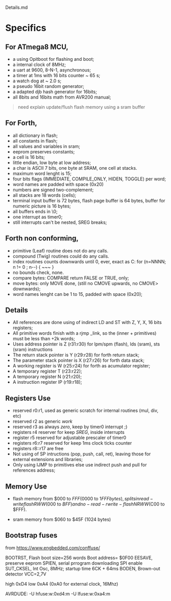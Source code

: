 Details.md

# Specifics

## For ATmega8 MCU, 

- a using Opitboot for flashing and boot;
- a internal clock of 8MHz;
- a uart at 9600, 8-N-1, asynchronous;
- a timer at 1ms with 16 bits counter  ~ 65 s;
- a watch dog at ~ 2.0 s;
- a pseudo 16bit random generator; 
- a adapted djb hash generator for 16bits;
- all 8bits and 16bits math from AVR200 manual;
    
> need explain update/flush flash memory using a sram buffer

## For Forth,

- all dictionary in flash;
- all constants in flash;
- all values and variables in sram;
- eeprom preserves constants;
- a cell is 16 bits;
- little endian, low byte at low address;
- a char is ASCII 7 bits, one byte at SRAM, one cell at stacks.
- maximum word lenght is 15;
- four bits flags (IMMEDIATE, COMPILE_ONLY, HIDEN, TOGGLE) per word;
- word names are padded with space (0x20)
- numbers are signed two-complement;
- all stacks are 18 words (cells);
- terminal input buffer is 72 bytes, flash page buffer is 64 bytes, buffer for numeric picture is 16 bytes;
- all buffers ends in \0;
- one interrupt as timer0;
- still interrupts can't be nested, SREG breaks;
  
## Forth non conforming,

- primitive (Leaf) routine does not do any calls. 
- compound (Twig) routines could do any calls.
- index routines counts downwards until 0, ever, exact as C: for (n=NNNN; n != 0 ; n--) { ~~~ }
- no bounds check, none.
- compare bytes: COMPARE return FALSE or TRUE, only;
- move bytes: only MOVE done, (still no CMOVE upwards, no CMOVE> downwards);
- word names lenght can be 1 to 15, padded with space (0x20);

## Details
    
- All references are done using of indirect LD and ST with Z, Y, X, 16 bits registers;   
- All primitive words finish with a rjmp _link, so the (inner + primitives) must be less than +2k words;
- Uses address pointer is Z (r31:r30) for lpm/spm (flash), lds (sram), sts (sram) instructions
- The return stack pointer is Y (r29:r28) for forth return stack;
- The parameter stack pointer is X (r27:r26) for forth data stack;
- A working register is W (r25:r24) for forth as acumulator register;
- A temporary register T (r23:r22);
- A temporary register N (r21:r20);
- A instruction register IP (r19:r18);

## Registers Use

- reserved r0:r1, used as generic scratch for internal routines (mul, div, etc)
- reserved r2 as generic _work_ 
- reserved r3 as always _zero_, keep by timer0 interrupt ;)
- registers r4 reserver for keep _SREG_, inside interrupts
- register r5 reserved for adjustable prescaler of timer0
- registers r6:r7 reserved for keep 1ms clock ticks counter
- registers r8::r17 are free
- Not using of SP intructions (pop, push, call, ret), leaving those for external extensions and libraries;
- Only using IJMP to primitives else use indirect push and pull for references address;

## Memory Use

- flash memory from $000 to $FFF ($0000 to $1FFF bytes), splits in read-write flash RWW($000 to $BFF) and no-read-rwrite- flash NRWW ($C00 to $FFF).

- sram memory from $060 to $45F (1024 bytes)

## Bootstrap fuses

from https://www.engbedded.com/conffuse/

BOOTRST, Flash boot size=256 words Boot address= $0F00
EESAVE, preserve eeprom
SPIEN, serial prrogram downloading SPI enable
SUT_CKSEL, Int Osc, 8MHz; startup time 6CK + 64ms
BODEN, Brown-out detector VCC=2,7V

high 0xD4
low  0xA4 (0xA0 for external clock, 16Mhz)

AVRDUDE:
-U hfuse:w:0xd4:m -U lfuse:w:0xa4:m